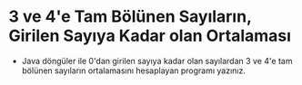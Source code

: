 # 3 ve 4'e Tam Bölünen Sayıların, Girilen Sayıya Kadar olan Ortalaması
* Java döngüler ile 0'dan girilen sayıya kadar olan sayılardan 3 ve 4'e tam bölünen sayıların ortalamasını hesaplayan programı yazınız.